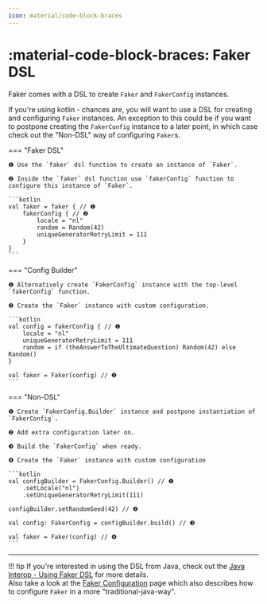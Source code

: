 ```yaml
---
icon: material/code-block-braces
---
```


# :material-code-block-braces: Faker DSL

Faker comes with a DSL to create `Faker` and `FakerConfig` instances.

If you're using kotlin - chances are, you will want to use a DSL for creating and configuring `Faker` instances. An exception to this could be if you want to postpone creating the `FakerConfig` instance to a later point, in which case check out the "Non-DSL" way of configuring `Faker`s.

=== "Faker DSL"

    ❶ Use the `faker` dsl function to create an instance of `Faker`.

    ❷ Inside the `faker` dsl function use `fakerConfig` function to configure this instance of `Faker`.

    ```kotlin
    val faker = faker { // ❶
        fakerConfig { // ❷
            locale = "nl"
            random = Random(42)
            uniqueGeneratorRetryLimit = 111
        }
    }
    ```

=== "Config Builder"

    ❶ Alternatively create `FakerConfig` instance with the top-level `fakerConfig` function.

    ❷ Create the `Faker` instance with custom configuration.

    ```kotlin
    val config = fakerConfig { // ❶
        locale = "nl"
        uniqueGeneratorRetryLimit = 111
        random = if (theAnswerToTheUltimateQuestion) Random(42) else Random()
    }

    val faker = Faker(config) // ❷
    ```

=== "Non-DSL"

    ❶ Create `FakerConfig.Builder` instance and postpone instantiation of `FakerConfig`.

    ❷ Add extra configuration later on.

    ❸ Build the `FakerConfig` when ready.

    ❹ Create the `Faker` instance with custom configuration

    ```kotlin
    val configBuilder = FakerConfig.Builder() // ❶
        .setLocale("nl")
        .setUniqueGeneratorRetryLimit(111)

    configBuilder.setRandomSeed(42) // ❷

    val config: FakerConfig = configBuilder.build() // ❸

    val faker = Faker(config) // ❹
    ```

---

!!! tip
    If you're interested in using the DSL from Java, check out the [Java Interop - Using Faker DSL](./java-interop.md#using-faker-dsl) for more details.
    <br>
    Also take a look at the [Faker Configuration](./faker-configuration.md) page which also describes how to configure `Faker` in a more "traditional-java-way".
